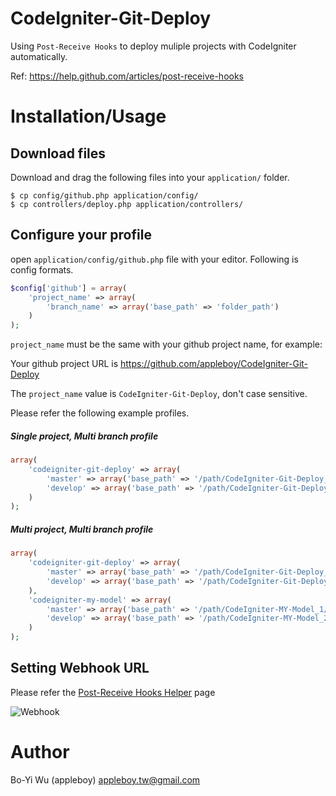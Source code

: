 CodeIgniter-Git-Deploy
======================

Using `Post-Receive Hooks` to deploy muliple projects with CodeIgniter automatically.

Ref: https://help.github.com/articles/post-receive-hooks

Installation/Usage
======================

Download files
----------------------

Download and drag the following files into your `application/` folder.

    $ cp config/github.php application/config/
    $ cp controllers/deploy.php application/controllers/

Configure your profile
----------------------

open `application/config/github.php` file with your editor. Following is config formats.

```php
$config['github'] = array(
    'project_name' => array(
        'branch_name' => array('base_path' => 'folder_path')
    )
);
```

`project_name` must be the same with your github project name, for example:

Your github project URL is https://github.com/appleboy/CodeIgniter-Git-Deploy

The `project_name` value is `CodeIgniter-Git-Deploy`, don't case sensitive.

Please refer the following example profiles.

##### Single project, Multi branch profile

```php
array(
    'codeigniter-git-deploy' => array(
        'master' => array('base_path' => '/path/CodeIgniter-Git-Deploy_1/'),
        'develop' => array('base_path' => '/path/CodeIgniter-Git-Deploy_2/')
    )
);
```

##### Multi project, Multi branch profile

```php
array(
    'codeigniter-git-deploy' => array(
        'master' => array('base_path' => '/path/CodeIgniter-Git-Deploy_1/'),
        'develop' => array('base_path' => '/path/CodeIgniter-Git-Deploy_2/')
    ),
    'codeigniter-my-model' => array(
        'master' => array('base_path' => '/path/CodeIgniter-MY-Model_1/'),
        'develop' => array('base_path' => '/path/CodeIgniter-MY-Model_2/')
    )
);
```

Setting Webhook URL
----------------------

Please refer the [Post-Receive Hooks Helper](https://help.github.com/articles/post-receive-hooks) page

![Webhook](http://farm8.staticflickr.com/7115/7836097364_d7629b427c_z.jpg "Webhook")

Author
======================

Bo-Yi Wu (appleboy) <appleboy.tw@gmail.com>

